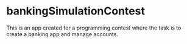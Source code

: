 # bankingSimulationContest
 This is an app created for a programming contest where the task is to create a banking app and manage accounts.
